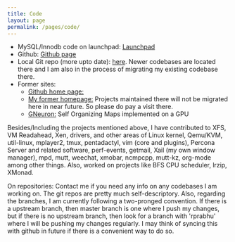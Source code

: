 ```yaml
---
title: Code
layout: page
permalink: /pages/code/
---
```


* MySQL/Innodb code on launchpad: [Launchpad](https://launchpad.net/~raghavendra-prabhu)
* Github: [Github page](http://github.com/ronin13)
* Local Git repo (more upto date): [here](http://git.wnohang.net/). Newer codebases are located there and I am also in the process of migrating my existing codebase there.
* Former sites:
    - [Github home page:](http://ronin13.github.com/)
    - [My former homepage:](http://raghuforge.googlepages.com/) Projects maintained there will not be migrated here in near future. So please do pay a visit there.
    - [GNeuron:](http://gneuron.freehostia.com/) Self Organizing Maps implemented on a GPU


Besides/Including the projects mentioned above, I have contributed to XFS, VM Readahead, Xen, drivers, and other areas of Linux kernel, Qemu/KVM, util-linux, mplayer2, tmux, pentadactyl, vim (core and plugins), Percona Server and related software, perf-events, getmail, Xail (my own window manager), mpd, mutt, weechat, xmobar, ncmpcpp, mutt-kz, org-mode among other things. Also, worked on projects like BFS CPU scheduler, lrzip, XMonad.


On repositories: Contact me if you need any info on any codebases I am working on. The git repos are pretty much self-descriptory. Also, regarding the branches, I am currently following a two-pronged convention. If there is a upstream branch, then master branch is one where I push my changes, but if there is no upstream branch, then look for a branch with 'rprabhu' where I will be pushing my changes regularly. I may think of syncing this with github in future if there is a convenient way to do so. 
